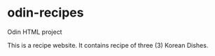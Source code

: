 # odin-recipes
Odin HTML project  

This is a recipe website. It contains recipe of three (3) Korean Dishes.
